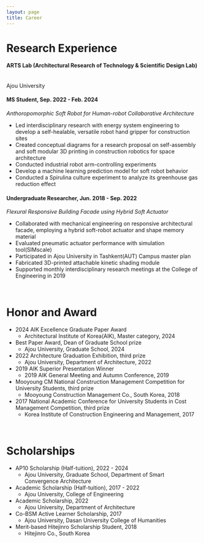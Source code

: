 ```yaml
---
layout: page
title: Career
---
```

# Research Experience

#### ARTS Lab (Architectural Research of Technology & Scientific Design Lab)
<br/> Ajou University
#### MS Student, Sep. 2022 - Feb. 2024
_Anthoropomorphic Soft Robot for Human-robot Collaborative Architecture_
* Led interdisciplinary research with energy system engineering to develop a self-healable, versatile robot hand gripper for construction sites
* Created conceptual diagrams for a research proposal on self-assembly and soft modular 3D printing in construction robotics for space architecture
* Conducted industrial robot arm-controlling experiments
* Develop a machine learning prediction model for soft robot behavior
* Conducted a Spirulina culture experiment to analyze its greenhouse gas reduction effect

#### Undergraduate Researcher, Jun. 2018 - Sep. 2022
_Flexural Responsive Building Facade using Hybrid Soft Actuator_
* Collaborated with mechanical engineering on responsive architectural facade, employing a hybrid soft-robot actuator and shape memory material
* Evaluated pneumatic actuator performance with simulation tool(SIMscale)
* Participated in Ajou University in Tashkent(AUT) Campus master plan
* Fabricated 3D-printed attachable kinetic shading module
* Supported monthly interdisciplinary research meetings at the College of Engineering in 2019


<br/>

# Honor and Award

* 2024 AIK Excellence Graduate Paper Award
  * Architectural Institute of Korea(AIK), Master category, 2024
* Best Paper Award, Dean of Graduate School prize
  * Ajou University, Graduate School, 2024
* 2022 Architecture Graduation Exhibition, third prize
  * Ajou University, Department of Architecture, 2022
* 2019 AIK Superior Presentation Winner
  * 2019 AIK General Meeting and Autumn Conference, 2019
* Mooyoung CM National Construction Management Competition for University Students, third prize
  * Mooyoung Construction Management Co., South Korea, 2018
* 2017 National Academic Conference for University Students in Cost Management Competition, third prize
  * Korea Institute of Construction Engineering and Management, 2017

<br/>

# Scholarships
* AP10 Scholarship (Half-tuition), 2022 - 2024 
  * Ajou University, Graduate School, Department of Smart Convergence Architecture 
* Academic Scholarship (Half-tuition), 2017 - 2022 
  * Ajou University, College of Engineering    
* Academic Scholarship, 2022 
  * Ajou University, Department of Architecture    
* Co-BSM Active Learner Scholarship, 2017
   * Ajou University, Dasan University College of Humanities
* Merit-based Hitejinro Scholarship Student, 2018
   * Hitejinro Co., South Korea


